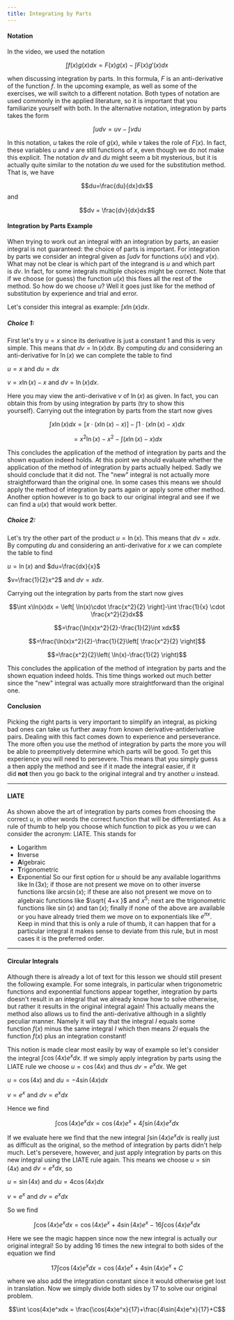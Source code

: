 ```yaml
---
title: Integrating by Parts
---
```


#### Notation
In the video, we used the notation

$$\int f(x)g(x)dx = F(x)g(x) - \int F(x)g'(x)dx$$

when discussing integration by parts. In this formula, $F$ is an anti-derivative of the function $f$. In the upcoming example, as well as some of the exercises, we will switch to a different notation. Both types of notation are used commonly in the applied literature, so it is important that you familiarize yourself with both. In the alternative notation, integration by parts takes the form

$$\int udv = uv - \int vdu$$

In this notation, $u$ takes the role of $g(x)$, while $v$ takes the role of $F(x)$. In fact, these variables $u$ and $v$ are still functions of $x$, even though we do not make this explicit. The notation $dv$ and $du$ might seem a bit mysterious, but it is actually quite similar to the notation $du$ we used for the substitution method. That is, we have

$$du=\frac{du}{dx}dx$$ and

$$dv = \frac{dv}{dx}dx$$

#### Integration by Parts Example
When trying to work out an integral with an integration by parts, an easier integral is not guaranteed: the choice of parts is important. For integration by parts we consider an integral given as $\int u dv$ for functions $u(x)$ and $v(x)$. What may not be clear is which part of the integrand is $u$ and which part is $dv$. In fact, for some integrals multiple choices might be correct. Note that if we choose (or guess) the function $u(x)$ this fixes all the rest of the method. So how do we choose $u$? Well it goes just like for the method of substitution by experience and trial and error.

Let's consider this integral as example: $\int x\ln(x)dx$.
##### Choice 1:
First let's try $u=x$ since its derivative is just a constant $1$ and this is very simple. This means that $dv=\ln(x)dx$. By computing $du$ and considering an anti-derivative for $\ln(x)$ we can complete the table to find

$u=x$ and $du=dx$

$v=x\ln(x)-x$ and $dv=\ln(x)dx$.

Here you may view the anti-derivative $v$ of $\ln(x)$ as given. In fact, you can obtain this from by using integration by parts (try to show this yourself). Carrying out the integration by parts from the start now gives

$$\int x\ln(x)dx = [x\cdot(x\ln(x)-x)]-\int 1\cdot(x\ln(x)-x)dx$$

$$=x^2\ln(x)-x^2-\int(x\ln(x)-x)dx$$

This concludes the application of the method of integration by parts and the shown equation indeed holds. At this point we should evaluate whether the application of the method of integration by parts actually helped. Sadly we should conclude that it did not. The "new" integral is not actually more straightforward than the original one. In some cases this means we should apply the method of integration by parts again or apply some other method. Another option however is to go back to our original integral and see if we can find a $u(x)$ that would work better.

##### Choice 2:
Let's try the other part of the product $u=\ln(x)$. This means that $dv=xdx$. By computing $du$ and considering an anti-derivative for $x$ we can complete the table to find

$u=\ln(x)$ and $du=\frac{dx}{x}$

$v=\frac{1}{2}x^2$ and $dv=xdx$.

Carrying out the integration by parts from the start now gives

$$\int x\ln(x)dx = \left[ \ln(x)\cdot \frac{x^2}{2} \right]-\int \frac{1}{x} \cdot \frac{x^2}{2}dx$$

$$=\frac{\ln(x)x^2}{2}-\frac{1}{2}\int xdx$$

$$=\frac{\ln(x)x^2}{2}-\frac{1}{2}\left[ \frac{x^2}{2} \right]$$

$$=\frac{x^2}{2}\left( \ln(x)-\frac{1}{2} \right)$$

This concludes the application of the method of integration by parts and the shown equation indeed holds. This time things worked out much better since the "new" integral was actually more straightforward than the original one.
#### Conclusion
Picking the right parts is very important to simplify an integral, as picking bad ones can take us further away from known derivative-antiderivative pairs. Dealing with this fact comes down to experience and perseverance. The more often you use the method of integration by parts the more you will be able to preemptively determine which parts will be good. To get this experience you will need to persevere. This means that you simply guess a then apply the method and see if it made the integral easier, if it did **not** then you go back to the original integral and try another $u$ instead.

---
#### LIATE
As shown above the art of integration by parts comes from choosing the correct $u$, in other words the correct function that will be differentiated. As a rule of thumb to help you choose which function to pick as you $u$ we can consider the acronym: LIATE. This stands for
- **L**ogarithm
- **I**nverse
- **A**lgebraic
- **T**rigonometric
- **E**xponential
So our first option for $u$ should be any available logarithms like $\ln(3x)$; if those are not present we move on to other inverse functions like $\arcsin(x)$; if these are also not present we move on to algebraic functions like $\sqrt{ 4+x }$ and $x^5$; next are the trigonometric functions like $\sin(x)$ and $\tan(x)$; finally if none of the above are available or you have already tried them we move on to exponentials like $e^{\pi x}$.
Keep in mind that this is only a rule of thumb, it can happen that for a particular integral it makes sense to deviate from this rule, but in most cases it is the preferred order.

---
#### Circular Integrals
Although there is already a lot of text for this lesson we should still present the following example. For some integrals, in particular when trigonometric functions and exponential functions appear together, integration by parts doesn't result in an integral that we already know how to solve otherwise, but rather it results in the original integral again! This actually means the method also allows us to find the anti-derivative although in a slightly peculiar manner. Namely it will say that the integral $I$ equals some function $f(x)$ minus the same integral $I$ which then means $2I$ equals the function $f(x)$ plus an integration constant!

This notion is made clear most easily by way of example so let's consider the integral $\int \cos(4x)e^xdx$. If we simply apply integration by parts using the LIATE rule we choose $u=\cos(4x)$ and thus $dv=e^xdx$. We get

$u=\cos(4x)$ and $du=-4\sin(4x)dx$

$v=e^x$ and $dv=e^xdx$

Hence we find

$$\int \cos(4x)e^xdx = \cos(4x)e^x+4 \int \sin(4x)e^xdx$$

If we evaluate here we find that the new integral $\int \sin(4x)e^xdx$ is really just as difficult as the original, so the method of integration by parts didn't help much. Let's persevere, however, and just apply integration by parts on this new integral using the LIATE rule again. This means we choose $u=\sin(4x)$ and $dv=e^xdx$, so

$u=\sin(4x)$ and $du=4\cos(4x)dx$

$v=e^x$ and $dv=e^xdx$

So we find

$$\int \cos(4x)e^xdx = \cos(4x)e^x+4\sin(4x)e^x-16\int \cos(4x)e^xdx$$

Here we see the magic happen since now the new integral is actually our original integral! So by adding $16$ times the new integral to both sides of the equation we find

$$17\int \cos(4x)e^xdx=\cos(4x)e^x+4\sin(4x)e^x+C$$

where we also add the integration constant since it would otherwise get lost in translation. Now we simply divide both sides by $17$ to solve our original problem.

$$\int \cos(4x)e^xdx = \frac{\cos(4x)e^x}{17}+\frac{4\sin(4x)e^x}{17}+C$$
